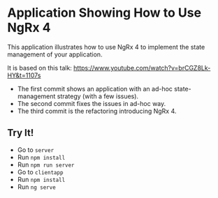# Application Showing How to Use NgRx 4

This application illustrates how to use NgRx 4 to implement the state management of your application.

It is based on this talk:
https://www.youtube.com/watch?v=brCGZ8Lk-HY&t=1107s

* The first commit shows an application with an ad-hoc state-management strategy (with a few issues).
* The second commit fixes the issues in ad-hoc way.
* The third commit is the refactoring introducing NgRx 4.

## Try It!

* Go to `server`
* Run `npm install`
* Run `npm run server`
* Go to `clientapp`
* Run `npm install`
* Run `ng serve`